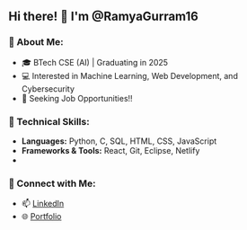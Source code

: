 ## Hi there! 👋 I'm @RamyaGurram16

### 🔹 About Me:
- 🎓 BTech CSE (AI) | Graduating in 2025
- 💻 Interested in Machine Learning, Web Development, and Cybersecurity
- 🎯 Seeking Job Opportunities!!

### 🔹 Technical Skills:
- **Languages:** Python, C, SQL, HTML, CSS, JavaScript
- **Frameworks & Tools:** React, Git, Eclipse, Netlify
- 
### 🔹 Connect with Me:
- 📫 [LinkedIn](https://www.linkedin.com/in/sairamyagurram/)
- 🌐 [Portfolio](https://ramyagurram-portfolio.netlify.app/)
